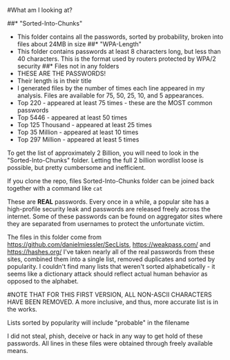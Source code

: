 #What am I looking at?

##* "Sorted-Into-Chunks"
  * This folder contains all the passwords, sorted by probability, broken into files about 24MB in size
##* "WPA-Length" 
  * This folder contains passwords at least 8 characters long, but less than 40 characters. This is the format used by routers protected by WPA/2 security
##* Files not in any folders
  * THESE ARE THE PASSWORDS!  
  * Their length is in their title
  * I generated files by the number of times each line appeared in my analysis. Files are available for 75, 50, 25, 10, and 5 appearances.
  * Top 220 - appeared at least 75 times - these are the MOST common passwords
  * Top 5446 - appeared at least 50 times
  * Top 125 Thousand - appeared at least 25 times
  * Top 35 Million - appeared at least 10 times
  * Top 297 Million - appeared at least 5 times
  
  To get the list of approximately 2 Billion, you will need to look in the "Sorted-Into-Chunks" folder. 
  Letting the full 2 billion wordlist loose is possible, but pretty cumbersome and inefficient.
  
  If you clone the repo, files Sorted-Into-Chunks folder can be joined back together with a command like `cat`

These are **REAL** passwords. Every once in a while, a popular site has a high-profile security leak and passwords are released freely across the internet.
Some of these passwords can be found on aggregator sites where they are separated from usernames to protect the unfortunate victim.

The files in this folder come from https://github.com/danielmiessler/SecLists, https://weakpass.com/ and https://hashes.org/
I've taken nearly all of the real passwords from these sites, combined them into a single list, removed duplicates and sorted by popularity. I couldn't find many lists that weren't sorted alphabetically - it seems like a dictionary attack should reflect actual human behavior as opposed to the alphabet.

#NOTE THAT FOR THIS FIRST VERSION, ALL NON-ASCII CHARACTERS HAVE BEEN REMOVED. A more inclusive, and thus, more accurate list is in the works.

Lists sorted by popularity will include "probable" in the filename

I did not steal, phish, deceive or hack in any way to get hold of these passwords. 
All lines in these files were obtained through freely available means.
